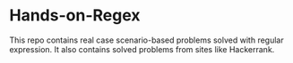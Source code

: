# Hands-on-Regex
This repo contains real case scenario-based problems solved with regular expression. It also contains solved problems from sites like Hackerrank.

